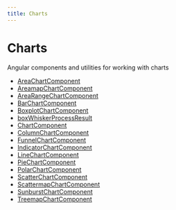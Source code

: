 ```yaml
---
title: Charts
---
```


# Charts

Angular components and utilities for working with charts

- [AreaChartComponent](class.AreaChartComponent.md)
- [AreamapChartComponent](class.AreamapChartComponent.md)
- [AreaRangeChartComponent](class.AreaRangeChartComponent.md) <Badge type="beta" text="Beta" />
- [BarChartComponent](class.BarChartComponent.md)
- [BoxplotChartComponent](class.BoxplotChartComponent.md)
- [boxWhiskerProcessResult](function.boxWhiskerProcessResult.md)
- [ChartComponent](class.ChartComponent.md)
- [ColumnChartComponent](class.ColumnChartComponent.md)
- [FunnelChartComponent](class.FunnelChartComponent.md)
- [IndicatorChartComponent](class.IndicatorChartComponent.md)
- [LineChartComponent](class.LineChartComponent.md)
- [PieChartComponent](class.PieChartComponent.md)
- [PolarChartComponent](class.PolarChartComponent.md)
- [ScatterChartComponent](class.ScatterChartComponent.md)
- [ScattermapChartComponent](class.ScattermapChartComponent.md)
- [SunburstChartComponent](class.SunburstChartComponent.md)
- [TreemapChartComponent](class.TreemapChartComponent.md)
